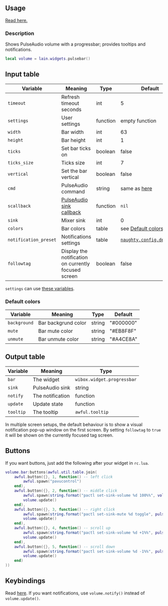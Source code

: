 ## Usage

[Read here.](https://github.com/copycat-killer/lain/wiki/Widgets#usage)

### Description

Shows PulseAudio volume with a progressbar; provides tooltips and notifications.

```lua
local volume = lain.widgets.pulsebar()
```

## Input table

Variable | Meaning | Type | Default
--- | --- | --- | ---
`timeout` | Refresh timeout seconds | int | 5
`settings` | User settings | function | empty function
`width` | Bar width | int | 63
`height` | Bar height | int | 1
`ticks` | Set bar ticks on | boolean | false
`ticks_size` | Ticks size | int | 7
`vertical` | Set the bar vertical | boolean | false
`cmd` | PulseAudio command | string | same as [here](https://github.com/copycat-killer/lain/wiki/pulseaudio)
`scallback` | [PulseAudio sink callback](https://github.com/copycat-killer/lain/wiki/pulseaudio/) | function | `nil`
`sink` | Mixer sink | int | 0
`colors` | Bar colors | table | see [Default colors](https://github.com/copycat-killer/lain/wiki/pulsebar#default-colors)
`notification_preset` | Notifications settings | table | [`naughty.config.defaults`](https://awesomewm.org/apidoc/libraries/naughty.html#config.defaults)
`followtag` | Display the notification on currently focused screen | boolean | false

`settings` can use [these variables](https://github.com/copycat-killer/lain/wiki/pulseaudio#settings-variables).

### Default colors

Variable | Meaning | Type | Default
--- | --- | --- | ---
`background` | Bar backgrund color | string | "#000000"
`mute` | Bar mute color | string | "#EB8F8F"
`unmute` | Bar unmute color | string | "#A4CE8A"

## Output table

Variable | Meaning | Type
--- | --- | ---
`bar` | The widget | `wibox.widget.progressbar`
`sink` | PulseAudio sink | string
`notify` | The notification | function
`update` | Update state | function
`tooltip` | The tooltip | `awful.tooltip`

In multiple screen setups, the default behaviour is to show a visual notification pop-up window on the first screen. By setting `followtag` to `true` it will be shown on the currently focused tag screen.

## Buttons

If you want buttons, just add the following after your widget in `rc.lua`.

```lua
volume.bar:buttons(awful.util.table.join(
    awful.button({}, 1, function() -- left click
        awful.spawn("pavucontrol")
    end),
    awful.button({}, 2, function() -- middle click
        awful.spawn(string.format("pactl set-sink-volume %d 100%%", volume.sink))
        volume.update()
    end),
    awful.button({}, 3, function() -- right click
        awful.spawn(string.format("pactl set-sink-mute %d toggle", pulsebar.sink))
        volume.update()
    end),
    awful.button({}, 4, function() -- scroll up
        awful.spawn(string.format("pactl set-sink-volume %d +1%%", pulsebar.sink))
        volume.update()
    end),
    awful.button({}, 5, function() -- scroll down
        awful.spawn(string.format("pactl set-sink-volume %d -1%%", pulsebar.sink))
        volume.update()
    end)
))
```

## Keybindings

Read [here](https://github.com/copycat-killer/lain/wiki/pulseaudio#keybindings). If you want notifications, use `volume.notify()` instead of `volume.update()`.